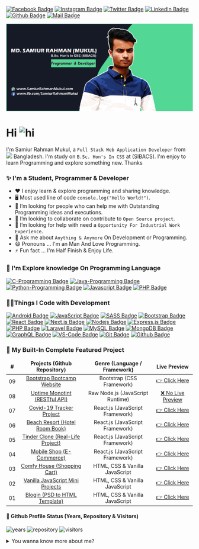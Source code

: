 [![Facebook Badge](https://img.shields.io/badge/Facebook-1877F2?style=for-the-badge&logo=facebook&logoColor=white)](https://www.facebook.com/SamiurRahmanMukul) [![Instagram Badge](https://img.shields.io/badge/Instagram-E4405F?style=for-the-badge&logo=instagram&logoColor=white)](https://www.instagram.com/samiur_rahman_mukul) [![Twitter Badge](https://img.shields.io/badge/Twitter-1DA1F2?style=for-the-badge&logo=twitter&logoColor=white)](https://www.twitter.com/SamiurRahMukul) [![LinkedIn Badge](https://img.shields.io/badge/LinkedIn-0077B5?style=for-the-badge&logo=linkedin&logoColor=white)](https://www.linkedin.com/in/SamiurRahmanMukul) [![Github Badge](https://img.shields.io/badge/Github-0077B5?style=for-the-badge&logo=github&logoColor=white)](https://www.github.com/SamiurRahmanMukul) [![Mail Badge](https://img.shields.io/badge/Gmail-D14836?style=for-the-badge&logo=gmail&logoColor=white)](mailto:sr.mukul9090@gmail.com)

![Github Banner](https://raw.githubusercontent.com/SamiurRahmanMukul/SamiurRahmanMukul/main/github-banner.png)

# Hi <img src="https://user-images.githubusercontent.com/1303154/88677602-1635ba80-d120-11ea-84d8-d263ba5fc3c0.gif" width="28px" alt="hi">

I'm Samiur Rahman Mukul, a `Full Stack Web Application Developer` from <img src="https://image.flaticon.com/icons/svg/323/323299.svg" width="13"/> Bangladesh. I'm study on `B.Sc. Hon's In CSS` at (SIBACS). I'm enjoy to learn Programming and explore something new. Thanks

### ✨ I'm a Student, Programmer & Developer

- ❤️ I enjoy learn & explore programming and sharing knowledge. <br/>
- 🖥️ Most used line of code `console.log("Hello World!")`. <br/>
- 🤔 I’m looking for people who can help me with Outstanding Programming ideas and executions. <br/>
- 👯 I’m looking to collaborate on contribute to `Open Source project`. <br/>
- 🤔 I’m looking for help with need a `Opportunity For Industrial Work Experience`. <br/>
- 💬 Ask me about `Anything & Anymore` On Development or Programming. <br/>
- 😄 Pronouns ... I'm an Man And Love Programming. <br/>
- ⚡ Fun fact ... I'm Half Finish & Enjoy Life. <br/>

### 🏫 I'm Explore knowledge On Programming Language

[![C-Programming Badge](https://img.shields.io/badge/-C_Programmign_Language-blue?style=for-the-badge&labelColor=black&logo=c&logoColor=blue)](https://devdocs.io/c) [![Java-Programming Badge](https://img.shields.io/badge/-Java_Programmign_Language-red?style=for-the-badge&labelColor=black&logo=java&logoColor=red)](https://docs.oracle.com/en/java) [![Python-Programming Badge](https://img.shields.io/badge/-Python_Programmign_Language-4B8BBE?style=for-the-badge&labelColor=black&logo=python&logoColor=4B8BBE)](https://docs.python.org/3) [![Javascript Badge](https://img.shields.io/badge/-JavaScript_Programmign_Language-yellow?style=for-the-badge&labelColor=black&logo=javascript&logoColor=yellow)](https://www.w3schools.com/js/default.asp) [![PHP Badge](https://img.shields.io/badge/-PHP_Programmign_Language-8993be?style=for-the-badge&labelColor=black&logo=php&logoColor=8993be)](https://www.php.net/docs.php)

### 👩‍💻Things I Code with Development

[![Android Badge](https://img.shields.io/badge/-Android%20APP%20Development-3C873A?style=for-the-badge&labelColor=black&logo=android&logoColor=3C873A)](https://developer.android.com/docs) [![JavaScript Badge](https://img.shields.io/badge/-javascript-yellow?style=for-the-badge&labelColor=black&logo=javascript&logoColor=yellow)](https://www.w3schools.com/js/default.asp) [![SASS Badge](https://img.shields.io/badge/-SASS-CC6699?style=for-the-badge&labelColor=black&logo=sass&logoColor=white)](https://sass-lang.com/documentation) [![Bootstrap Badge](https://img.shields.io/badge/-Bootstrap-080135?style=for-the-badge&labelColor=black&logo=bootstrap&logoColor=white)](https://getbootstrap.com/docs/4.1/getting-started/introduction/) [![React Badge](https://img.shields.io/badge/-React.js-61DBFB?style=for-the-badge&labelColor=black&logo=react&logoColor=61DBFB)](https://reactjs.org/docs/getting-started.html) [![Next.js Badge](https://img.shields.io/badge/-Next.js-303030?style=for-the-badge&labelColor=black&logo=next.js&logoColor=white)](https://nextjs.org/docs) [![Nodejs Badge](https://img.shields.io/badge/-Node.js-3C873A?style=for-the-badge&labelColor=black&logo=node.js&logoColor=3C873A)](https://nodejs.org/en/docs/) [![Express.js Badge](https://img.shields.io/badge/-Express.js-303030?style=for-the-badge&labelColor=black&logo=express&logoColor=white)](https://expressjs.com/en/5x/api.html) [![PHP Badge](https://img.shields.io/badge/-PHP-8993be?style=for-the-badge&labelColor=black&logo=php&logoColor=8993be)](https://www.php.net/docs.php) [![Laravel Badge](https://img.shields.io/badge/-Laravel-red?style=for-the-badge&labelColor=black&logo=laravel&logoColor=red)](https://laravel.com/docs/8.x/installation) [![MySQL Badge](https://img.shields.io/badge/-MySQL-F29111?style=for-the-badge&labelColor=black&logo=mysql&logoColor=white)](https://dev.mysql.com/doc) [![MongoDB Badge](https://img.shields.io/badge/-MongoDB-4EA94B?style=for-the-badge&labelColor=black&logo=mongodb&logoColor=4EA94B)](https://docs.mongodb.com) [![GraphQL Badge](https://img.shields.io/badge/-GraphQl-e535ab?style=for-the-badge&labelColor=black&logo=graphql&logoColor=white)](https://graphql.org/learn) [![VS-Code Badge](https://img.shields.io/badge/-Visual_Studio_Code-0078d7?style=for-the-badge&labelColor=black&logo=visual%20studio%20code&logoColor=0078d7)](https://code.visualstudio.com) [![Git Badge](https://img.shields.io/badge/-Git-F05032?style=for-the-badge&labelColor=black&logo=git&logoColor=F05032)](https://git-scm.com/downloads) [![Github Badge](https://img.shields.io/badge/-Github-4078c0?style=for-the-badge&labelColor=black&logo=github&logoColor=white)](https://github.com)

### 🏢 My Built-In Complete Featured Project

<table>
  <thead align="center">
    <tr border: none;>
      <td><b>#</b></td>
      <td><b>Projects (Github Repository)</b></td>
      <td><b>Genre (Language / Framework)</b></td>
      <td><b>Live Preview</b></td>
    </tr>
  </thead>
  <tbody align="center">
    <tr>
      <td>09</td>
      <td><a href="https://github.com/SamiurRahmanMukul/bootstrap-bootcamp-website" target="_blank">Bootstrap Bootcamp Website</a></td>
      <td>Bootstrap (CSS Framework)</td>
      <td><a href="https://samiurrahmanmukul.github.io/bootstrap-bootcamp-website/2-Bootcamp-Website" target="_blank">👉 Click Here</a></td>
    </tr>
    <tr>
      <td>08</td>
      <td><a href="https://github.com/SamiurRahmanMukul/Raw-Node-Uptime-Monitoring-Restful-API" target="_blank">Uptime Monotint (RESTful API)</a></td>
      <td>Raw Node.js (JavaScript Runtime)</td>
      <td><a href="#" target="_blank">❌ No Live Preview</a></td>
    </tr>
    <tr>
      <td>07</td>
      <td><a href="https://github.com/SamiurRahmanMukul/React-Project-COVID-19-Tracker" target="_blank">Covid-19 Tracker Project</a></td>
      <td>React.js (JavaScript Framework)</td>
      <td><a href="https://covid-19-tracker-with-mukul.netlify.app" target="_blank">👉 Click Here</a></td>
    </tr>
    <tr>
      <td>06</td>
      <td><a href="https://github.com/SamiurRahmanMukul/React-Project-Hotel-Room-Booking" target="_blank">Beach Resort (Hotel Room Book)</a></td>
      <td>React.js (JavaScript Framework)</td>
      <td><a href="https://mukul-breach-resort-project.netlify.app" target="_blank">👉 Click Here</a></td>
    </tr>
    <tr>
      <td>05</td>
      <td><a href="https://github.com/SamiurRahmanMukul/tinder-clone-react-realife-project" target="_blank">Tinder Clone (Real-Life Project)</a></td>
      <td>React.js (JavaScript Framework)</td>
      <td><a href="https://mukul-tinder-clone-project.netlify.app" target="_blank">👉 Click Here</a></td>
    </tr>
    <tr>
      <td>04</td>
      <td><a href="https://github.com/SamiurRahmanMukul/React-E-Commerse-Project-Mobile-Shop" target="_blank">Mobile Shop (E-Commerce)</a></td>
      <td>React.js (JavaScript Framework)</td>
      <td><a href="https://react-e-commerse-project-mobile-shop.netlify.app" target="_blank">👉 Click Here</a></td>
    </tr>
    <tr>
      <td>03</td>
      <td><a href="https://github.com/SamiurRahmanMukul/comfy-house-javascript-sopping-cart-project" target="_blank">Comfy House (Shopping Cart)</a></td>
      <td>HTML, CSS & Vanilla JavaScript</td>
      <td><a href="https://samiurrahmanmukul.github.io/comfy-house-javascript-sopping-cart-project" target="_blank">👉 Click Here</a></td>
    </tr>
    <tr>
      <td>02</td>
      <td><a href="https://github.com/SamiurRahmanMukul/Vanila-JavaScript-Project" target="_blank">Vanilla JavaScript Mini Projects</a></td>
      <td>HTML, CSS & Vanilla JavaScript</td>
      <td><a href="https://samiurrahmanmukul.github.io/Vanila-JavaScript-Project" target="_blank">👉 Click Here</a></td>
    </tr>
    <tr>
      <td>01</td>
      <td><a href="https://github.com/SamiurRahmanMukul/blogin-psd-html-template-by-mukul" target="_blank">Blogin (PSD to HTML Template)</a></td>
      <td>HTML, CSS & Vanilla JavaScript</td>
      <td><a href="https://samiurrahmanmukul.github.io/blogin-psd-html-template-by-mukul" target="_blank">👉 Click Here</a></td>
    </tr>
  </tbody>
</table>

#### 🎯 Github Profile Status (Years, Repository & Visitors)

![years](https://badges.pufler.dev/years/SamiurRahmanMukul)
![repository](https://badges.pufler.dev/repos/SamiurRahmanMukul)
![visitors](https://visitor-badge.glitch.me/badge?page_id=SamiurRahmanMukul.SamiurRahmanMukul)

<details>
  <summary>
    You wanna know more about me?
  </summary>

  <br >

I love learning and sharing knowledge and putting `tutorials, courses, posts & open source project` together for helping other developers.

#### ⭐ Github Stats & Most Used Language

![SamiurRahmanMukul's github Starts](https://github-readme-stats.vercel.app/api?username=SamiurRahmanMukul&count_private=true&theme=tokyonight&hide=contribs,prs)

![SamiurRahmanMukul's github Starts](https://github-readme-stats.vercel.app/api/top-langs/?username=SamiurRahmanMukul&layout=compact&count_private=true&theme=tokyonight&hide=contribs,prs)

</details>
